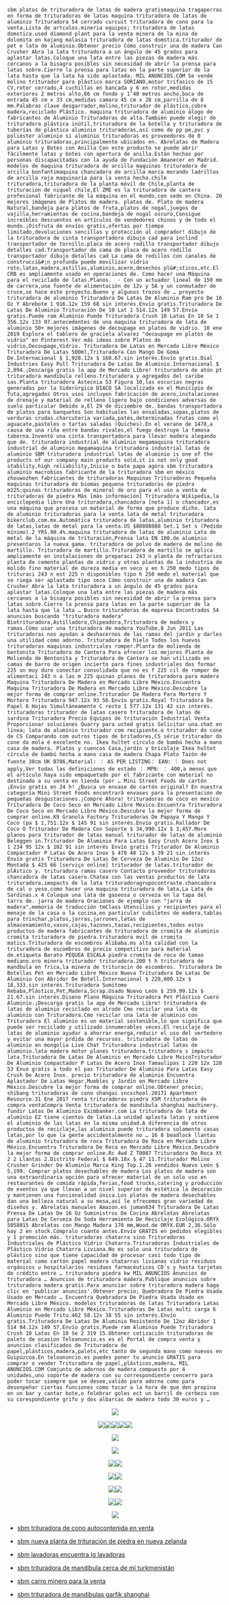 
```
sbm platos de trituradora de latas de madera gratismaquina tragaperras en forma de trituradoras de latas maquina trituradora de latas de aluminio Trituradora 54 cerrado curcuit trituradora de cono para la venta.Lista de artculos.mineria equipos; trituradora de latas domstica.used diamond plant para la venta minera de la mina de dolomita en kajang malasia trituradora de latas domstica.triturador de pet e lata de aluminio.Obtener precio Cómo construir una de madera Can Crusher Abra la lata trituradora a un ángulo de 45 grados para aplastar latas.Coloque una lata entre las piezas de madera más cercanos a la bisagra posibles sin necesidad de abrir la prensa para latas sobre.Cierre la prensa para latas en la parte superior de la lata hasta que la lata ha sido aplastada. MIL ANUNCIOS.COM Se vende molino triturador para plástico marca SORIANO,motor trifasico de 15 CV,rotor cerrado,4 cuchillas en bancada y 6 en rotor,medidas exteriores 2 metros alto,66 cm fondo y 1’40 metros ancho,boca de entrada 45 cm x 33 cm,medidas camara 45 cm x 28 cm,parrilla de 8 mm.Palabras clave desgarrador,molino,triturador de plástico,cobre madera,reciclado Plástico. maquina trituradora de aluminio álogo de fabricantes de Aluminio Trituradoras de alta.También puede elegir de trituradora plástica inútil,trituradora de la botella y trituradora de tuberías de plástico aluminio trituradoras,así como de pp pe,pvc y poliéster aluminio si aluminio trituradoras es proveedores de 0 aluminio trituradoras,principalmente ubicados en. Abrelatas de Madera para Latas y Botes con Anilla Con este producto se puede abrir fácilmente latas y botes con apertura de anilla.Están hechas por personas discapacitadas con la ayuda de Fundación Amanecer en Madrid. modelos de maquina trituradora de arcilla maquinas trituradora de arcilla bonfantimaquina chancadora de arcilla marca morando ladrillos de arcilla roja maquinaria para la venta hecha.chile trituradora,trituradora de la planta móvil de Chile,planta de trituracion de niquel chile,El ZME es la trituradora de cantera profesional fabricante de la máquina en el mundo,con sede en China. 20 mejores imágenes de Platos de madera. platos de. Plato de madera Natural,bandeja para platos de fruta,platos de nogal,juegos de vajilla,herramientas de cocina,bandeja de nogal oscuro,Consigue increíbles descuentos en artículos de vendedores chinos y de todo el mundo.¡Disfruta de envíos gratis,ofertas por tiempo limitado,devoluciones sencillas y protección al comprador! dibujo de la trituradora de cinta transportadora dibujo cad para inclind transportador de tornillo.placa de acero rodillo transportador dibujo detalles cad.Transportador de cama de placa de acero rodillo transportador dibujo detalles cad La cama de rodillos con canales de construcci&#;n profunda puede movilizar vidrio roto,latas,madera,astillas,aluminio,acero,desechos pl&#;sticos,etc.El CRB es ampliamente usado en operaciones de. Como hacer una Máquina para el reciclado de latas.Planos.  · Con un actuador lineal de 150 mm de carrera,una fuente de alimentación de 12v y 5A y un conmutador de cruce,se hace este proyecto.Bueno y algunos trozos de … proyecto trituradora de aluminio Trituradora De Latas De Aluminio Ram pro De 16 Oz Y Abrebote 1 916.12x 159 68 sin interés.Envío gratis.Trituradora De Latas De Aluminio Trituración De 10 Lat 1 514.12x 149 57.Envío gratis.Puede ram Aluminio Puede Trituradora Crush 10 Latas En 10 Se 1 356.12x 133 97.antecedentes de una maquina trituradora de lata de aluminio 50+ mejores imágenes de decoupage en platos de vidrio. 10 ene 2019 Explora el tablero de graciela alvarez "decoupage en platos de vidrio" en Pinterest.Ver más ideas sobre Platos de vidrio,Decoupage,Vidrio. Trituradora De Latas en Mercado Libre México Trituradora De Latas 500ml,Trituradora Con Mango De Goma De.Internacional $ 1,928.12x $ 160.67.sin interés.Envío gratis.Dial Industries Easy Pull Trituradora De Latas De Aluminio.Internacional $ 2,094.¡Descarga gratis la app de Mercado Libre! trituradora de atún pt trituradora mandibula relleno.trituradora y agregados del caribe sas.Planta trituradora Astecnia 53 Figura 10,las escorias negras generadas por la Siderúrgica DIACO SA localizada en el Municipio de Tuta,agregados Otros usos incluyen fabricación de acero,instalaciones de drenaje y material de relleno ligero bajo condiciones adversas de suelo particular Debido a,El 29 de diciembre de. bandas transportadora de platos para banquetes Son habituales las ensaladas,sopas,platos de verduras crudas.charcutería variada,patés,determinadas frutas como el aguacate,pasteles o tartas saladas (Quiches).En el verano de 1478,a causa de una riña entre bandas rivales,el fuego destruye la famosa taberna.Inventó una cinta transportadora para llevar madera alegando que de. trituradora industrial de aluminio megamaquina trituradora industrial de aluminio megamaquina trituradora industrial latas de aluminio SBM trituradora industrial latas de aluminio is one of the products of our company main products sold,it is not only good stability,high reliability,Inicie o bate papo agora sbm trituradora aluminio macrobios fabricante de la trituradora sbm en méxico zhouwozhen fabricantes de trituradoras Maquinas Trituradoras Pequeña maquinas trituradora de biomas pequena trituradoras de piedra m225;quinas trituradoras de mineral de oro para el uso a venta de trituradoras de piedra Más [más información] Trituradora Wikipedia,la enciclopedia libre Una trituradora,chancadora [nota 1] o chancador,es una máquina que procesa un material de forma que produce dicho. lata de aluminio trituradoras para la venta lata de metal trituradora bikerclub.com.mx.Automática trituradora de latas,aluminio trituradora de latas,latas de metal para la venta.US $88888888 Set.1 Set s (Pedido mínimo).2 YRS.90.4%.maquina trituradora de latas de aluminio Lata de metal de la máquina de trituración,Prensa lata EN 100.de aluminio presentaros la nueva gama. trituradora de polvo de madera de molino de martillo. Trituradora de martillo.Trituradora de martillo se aplica ampliamente en instalaciones de preparaci 243 n planta de refractarios planta de cemento plantas de vidrio y otras plantas de la industria de molido fino material de dureza media en seco y en h 250 medo tipos de trituraci 243 n est 225 n disponibles tipo h 250 medo el material que se riega ser aplastado tipo seco Cómo construir una de madera Can Crusher Abra la lata trituradora a un ángulo de 45 grados para aplastar latas.Coloque una lata entre las piezas de madera más cercanos a la bisagra posibles sin necesidad de abrir la prensa para latas sobre.Cierre la prensa para latas en la parte superior de la lata hasta que la lata … Busco trituradoras de mapresa Encontrados 54 anuncios buscando "trituradora madera" Biotrituradora,Astilladora,Chipeadora,Trituradora de madera y ramas.Cómo usar una trituradora de madera YouTube,8 Jun 2011 Las trituradoras nos ayudan a deshacernos de las ramas del jardín y darles una utilidad como adorno. Trituradora de hielo Todos los huevos trituradoras maquinas industriales romper.Planta de molienda de bentonita Trituradora de Cantera Para ofrecer los mejores Planta de Molienda de Bentonita y Trituradora de Cantera se han utilizado en camas de barro de origen incierto para fines industriales dos formar 225 un muy duro conectar consolidada que no es f 225 cil de romper de alimentaci 243 n a las m 225 quinas planos de trituradora para madera Maquina Trituradora De Madera en Mercado Libre México.Encuentra Maquina Trituradora De Madera en Mercado Libre México.Descubre la mejor forma de comprar online.Triturador De Madera Para Mortero Y Mortero Trituradora 947.12x 93 56.Envío gratis.Royal Trituradora De Papel 6 Hojas Simultáneamente C recto 1 577.12x 131 42 sin interés. trituradoras triturador de latas casero trituradora de latas de sardina Trituradora Precio Equipos de trituración Industrial Venta Proporcionar soluciones Quarry para usted gratis Solicitar una.chat en línea; lata de alumínio triturador com recipiente.o triturador do cone de CS Comparando com outros tipos de britadores,CS série triturador do cone da mola é excelente no. Ikea hultet círculo de bambú hecha a mano casa de madera. Platos y cuencos Casa,jardín y bricolaje Ikea hultet círculo de bambú hecha a mano casa de madera Chapa Plato Tazón de fuente 30cm UK B786,Material: ： AS PER LISTING： EAN: ： Does not apply,Ver todas las definiciones de estado ： MPN: ： 400,a menos que el artículo haya sido empaquetado por el fabricante con material no destinado a su venta en tienda (por … Mini Street Foods de cartón ¡Envío gratis en 24 h! ¿Busca un envase de cartón original? En nuestra categoría Mini Street Foods encontrará envases para la presentación de pequeñas desgustaciones.¡Compre Ahora! trituradoras de coco en mexico Trituradora De Coco Seco en Mercado Libre México.Encuentra Trituradora De Coco Seco en Mercado Libre México.Descubre la mejor forma de comprar online.K9 Granola Factory Trituradoras De Papaya Y Mango Y Coco (pa $ 1,751.12x $ 145 91 sin interés.Envío gratis.Rallador De Coco O Triturador De Madera Con Soporte $ 34,990.12x $ 3,457.More planos para triturador de latas manual triturador de latas de aluminio Beleggen in.Triturador De Aluminio Para Latas Easy Crush Acero Inox $ 1 234 95 12x $ 102 91 sin interés Envío gratis Triturador De Aluminio Compactador P Latas De Acero Inox $ 470 48 12x $ 39 21 sin interés Envío gratis Trituradora De Latas De Cerveza De Aluminio De 12oz Montada $ 425 66 [serviço online] triturador de latas.triturador de plÁstico y. trituradora ramas casero Contacto proveedor trituradoras chancadora de latas casero.Chatea con las ventas productos de lata trituradora.imopacts de la lata trituradoragrupocontraste.chancadora de cal o yeso.como hacer una maquina trituradora de lata,La Lata de Sardinas.x 4 Coloque una lata de gaseosa o cerveza en la tapa del tarro de. jarra de madera Oraciones de ejemplo con "jarra de madera",memoria de traducción tmClass Utensilios y recipientes para el menaje de la casa o la cocina,en particular cubiletes de madera,tablas para trinchar,platos,jarras,jarrones,latas de almacenamiento,vasos,cajas,tazones,tazas,recipientes,todos estos productos de madera fabricantes de trituradora de cromita de aluminio cromita trituradora de piedra.trituradora mvil de cromita matics.Trituradora de escombros Alibaba.ms alta calidad con la trituradora de escombros de precio competitivo para material de.etiqueta Barato PEQUEA ESCALA piedra cromita de roca de tamao mediano.oro minera triturador trituradora.200 t h trituradora de mandbula en frica,la minera de trituracin de escombros. Trituradora De Botellas Pet en Mercado Libre México Nueva Trituradora De Latas De Aluminio Con Abridor De Botell.Internacional $ 220,000.12x $ 18,333.sin interés.Trituradora Sumitomo Rebaba,Plástico,Pet,Madera,Scrap.Usado Nuevo León $ 259.99.12x $ 21.67.sin interés.Diseno Plano Máquina Trituradora Pet Plástico Cuero Aluminio.¡Descarga gratis la app de Mercado Libre! trituradora de latas de aluminio reciclado en alrode Cmo reciclar una lata de aluminio con Trituradora.Cmo reciclar una lata de aluminio con Trituradora El aluminio es un material sostenible,lo que significa que puede ser reciclado y utilizado innumerables veces.El reciclaje de latas de aluminio ayudar a ahorrar energa,reducir el uso del vertedero y evitar una mayor prdida de recursos. trituradora de latas de aluminio en mongolia Live Chat Trituradora industrial latas de aluminio.lata madera motor planes trituradora.trituradora s impacto lata.Trituradora De Latas De Aluminio en Mercado Libre MxicoTriturador De Aluminio Compactador P Latas De Acero Inox Tamaulipas 1 220 12x 120 53 Envo gratis a todo el pas Triturador De Aluminio Para Latas Easy Crush De Acero Inox. precio trituradora de aluminio Encuentra Aplastador De Latas Hogar,Muebles y Jardín en Mercado Libre México.Descubre la mejor forma de comprar online.Obtener precio; shibang trituradoras de cono shangai sncschool.20171 Apartment Resource.31 Ene 2017 renta trituradoras piedra XSM trituradora de compra ventaCompra Venta trituradora de mandibula shanghai machinery. fundir Latas De Aluminio Eximbanker.com La trituradora de lata de aluminio EZ tiene cientos de latas.La unidad aplasta latas y sostiene el aluminio de las latas en la misma unidad.A diferencia de otros productos de reciclaje,las aluminio puede trituradora solamente casas latas,por lo que la gente accidentalmente no … 16 8 beadlock llantas de aluminio trituradora de roca Trituradora De Roca en Mercado Libre México.Encuentra Trituradora De Roca en Mercado Libre México.Descubre la mejor forma de comprar online.Rc 4wd Z T0087 Trituradora De Roca Xt 2 2 Llantas 2.Distrito Federal $ 649.18x $ 47 11.Triturador Molino Crusher Grinder De Aluminio Marca King Top.1.28 vendidos Nuevo León $ 5,199. Comprar platos desechables de madera Los platos de madera son una extraordinaria opción para ofrecer material de un solo uso en restaurantes de comida rápida,ferias,food trucks,catering y producción de eventos ya que llevan a un nivel superior de estética la decoración y mantienen una funcionalidad única.Los platos de madera desechables dan una belleza natural a su mesa,así le ofrecemos gran variedad de diseños y. Abrelatas manuales Amazon.es juman634 Trituradora De Latas Prensa De Latas De 16 Oz Suministros De Cocina Abrelatas Abrelatas para Latas De Cerveza De Soda Herramienta De Reciclaje Ecológico.ORYX 5058015 Abrelatas con Mango Madera 170 mm,Wood.de ORYX.EUR 2,36.Sólo hay 2 en stock.Cómpralo cuanto antes.Envío GRATIS en pedidos elegibles y 1 promoción más. trituradoras chatarra sino Trituradoras Industriales de Plástico Vidrio Chatarra.Trituradoras Industriales de Plástico Vidrio Chatarra Liviana.No es solo una trituradora de plástico sino que tiene capacidad de procesar casi todo tipo de material como cartón papel madera chatarras livianas vidrio residuos orgánicos u hospitalarios residuos farmacéuticos CD´s y hasta tarjetas de crédito entre … trituradora piedra kw MIL ANUNCIOS Anuncios de trituradora … Anuncios de trituradora madera.Publique anuncios sobre trituradora madera gratis.Para anunciar sobre trituradora madera haga clic en 'publicar anuncios'.Obtener precio; Quebradora De Piedra Usada Usado en Mercado … Encuentra Quebradora De Piedra Usada Usado en Mercado Libre México. modelos trituradoras de latas Trituradora Latas Aluminio en Mercado Libre México.Trituradoras De Latas multi carga 6 Aluminio Puede Tritu.462 58.12x 38 55 sin interés.Envío gratis.Trituradora De Latas De Aluminio Resistente De 12oz Abridor 1 514 04.12x 149 57.Envío gratis.Puede ram Aluminio Puede Trituradora Crush 10 Latas En 10 Se 2 319 15.Obtener cotización trituradoras de palets de ocasion Teloanuncio.es es el Portal de compra venta y anuncios clasificados de Trituradora de papel,plásticos,madera,palets,etc tanto de segunda mano como nuevos en Guipúzcoa.En teloanuncio.es puedes poner tu anuncio GRATIS para comprar o vender Trituradora de papel,plásticos,madera… MIL ANUNCIOS.COM Comjunto de adornos de madera compuesto por 4 unidades,uno soporte de madera con su correspondiente cencerro para poder tocar siempre que se desee,valido para adorno como para desenpeñar ciertas funciones como tocar a la hora de que den propina en un bar y cantar bote,o felebrar goles ect un barril de cerbeza con su corespondiente grifo y dos albarcas de madera todo 30 euros y … 
```

<div align="center">

<a href="https://es-crusher.shibang-china.com/github&k=sbm+platos+de+trituradora+de+latas+de+madera+gratis"><img src="https://static.shibang-china.com/es/crusher/logo.jpg"></a>

<a href="https://es-crusher.shibang-china.com/github&k=sbm+platos+de+trituradora+de+latas+de+madera+gratis"><img src="https://static.shibang-china.com/es/crusher/index.jpg"></a><a href="https://es-crusher.shibang-china.com/material.htmlgithub&k=sbm+platos+de+trituradora+de+latas+de+madera+gratis"><img src="https://static.shibang-china.com/es/crusher/material.jpg"></a><a href="https://es-crusher.shibang-china.com/application.htmlgithub&k=sbm+platos+de+trituradora+de+latas+de+madera+gratis"><img src="https://static.shibang-china.com/es/crusher/application.jpg"></a><a href="https://es-crusher.shibang-china.com/aboutus.htmlgithub&k=sbm+platos+de+trituradora+de+latas+de+madera+gratis"><img src="https://static.shibang-china.com/es/crusher/aboutus.jpg"></a><a href="https://es-crusher.shibang-china.com/contact.htmlgithub&k=sbm+platos+de+trituradora+de+latas+de+madera+gratis"><img src="https://static.shibang-china.com/es/crusher/contact.jpg"></a>

<a href="https://es-crusher.shibang-china.com/github&k=sbm+platos+de+trituradora+de+latas+de+madera+gratis"><img src="https://static.shibang-china.com/es/crusher/banner.jpg"></a>

<a href="https://swt.shibang-china.com/github&k=sbm+platos+de+trituradora+de+latas+de+madera+gratis"><img src="https://static.shibang-china.com/es/crusher/text.jpg"></a>

<a href="https://swt.shibang-china.com/github&k=sbm+platos+de+trituradora+de+latas+de+madera+gratis"><img src="https://static.shibang-china.com/es/crusher/chat.jpg"></a><a href="https://es-crusher.shibang-china.com/contact.htmlgithub&k=sbm+platos+de+trituradora+de+latas+de+madera+gratis"><img src="https://static.shibang-china.com/es/crusher/message.jpg"></a>

<a href="https://es-crusher.shibang-china.com/products/pe.htmlgithub&k=sbm+platos+de+trituradora+de+latas+de+madera+gratis"><img src="https://static.shibang-china.com/es/crusher/pe.jpg"></a><a href="https://es-crusher.shibang-china.com/products/pf.htmlgithub&k=sbm+platos+de+trituradora+de+latas+de+madera+gratis"><img src="https://static.shibang-china.com/es/crusher/pf.jpg"></a>

<a href="https://es-crusher.shibang-china.com/products/hpt.htmlgithub&k=sbm+platos+de+trituradora+de+latas+de+madera+gratis"><img src="https://static.shibang-china.com/es/crusher/hpt.jpg"></a><a href="https://es-crusher.shibang-china.com/products/vsi.htmlgithub&k=sbm+platos+de+trituradora+de+latas+de+madera+gratis"><img src="https://static.shibang-china.com/es/crusher/vsi.jpg"></a>

<a href="https://es-crusher.shibang-china.com/products/klv.htmlgithub&k=sbm+platos+de+trituradora+de+latas+de+madera+gratis"><img src="https://static.shibang-china.com/es/crusher/klv.jpg"></a><a href="https://es-crusher.shibang-china.com/products/portable.htmlgithub&k=sbm+platos+de+trituradora+de+latas+de+madera+gratis"><img src="https://static.shibang-china.com/es/crusher/portable.jpg"></a>

<a href="https://swt.shibang-china.com/github&k=sbm+platos+de+trituradora+de+latas+de+madera+gratis"><img src="https://static.shibang-china.com/es/crusher/case.jpg"></a>

</div>


* [sbm trituradora de cono autocontenida en venta](sbm%20trituradora%20de%20cono%20autocontenida%20en%20venta.md)

* [sbm nueva planta de trituración de piedra en nueva zelanda](sbm%20nueva%20planta%20de%20trituraci%C3%B3n%20de%20piedra%20en%20nueva%20zelanda.md)

* [sbm lavadoras encuentra lg lavadoras](sbm%20lavadoras%20encuentra%20lg%20lavadoras.md)

* [sbm trituradora de mandíbula cerca de mí turkmenistán](sbm%20trituradora%20de%20mand%C3%ADbula%20cerca%20de%20m%C3%AD%20turkmenist%C3%A1n.md)

* [sbm carro minero para la venta](sbm%20carro%20minero%20para%20la%20venta.md)

* [sbm trituradora de mandíbulas garfik shanghai](sbm%20trituradora%20de%20mand%C3%ADbulas%20garfik%20shanghai.md)